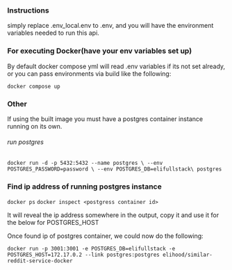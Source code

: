 ### Instructions

simply replace .env_local.env to .env, and you will have the environment variables needed to run this api.

### For executing Docker(have your env variables set up)

By default docker compose yml will read .env variables if its not set already, or you can pass environments via build like the following:

`docker compose up`

### Other

If using the built image you must have a postgres container instance running on its own.

###### run postgres

`docker run -d -p 5432:5432 --name postgres \ --env POSTGRES_PASSWORD=password \ --env POSTGRES_DB=elifullstack\ postgres`

### Find ip address of running postgres instance

`docker ps`
`docker inspect <postgress container id>`

It will reveal the ip address somewhere in the output, copy it and use it for the below for POSTGRES_HOST

Once found ip of postgres container, we could now do the following:

`docker run -p 3001:3001 -e POSTGRES_DB=elifullstack -e POSTGRES_HOST=172.17.0.2 --link postgres:postgres elihood/similar-reddit-service-docker`

